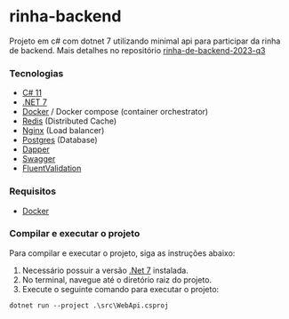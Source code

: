 # rinha-backend
Projeto em c# com dotnet 7 utilizando minimal api para participar da rinha de backend. Mais detalhes no repositório [rinha-de-backend-2023-q3](https://github.com/zanfranceschi/rinha-de-backend-2023-q3)

### Tecnologias
- [C# 11](https://learn.microsoft.com/en-us/dotnet/csharp/)
- [.NET 7](https://dotnet.microsoft.com/en-us/download/dotnet/7.0)
- [Docker](https://www.docker.com/) / Docker compose (container orchestrator)
- [Redis](https://redis.io/) (Distributed Cache)
- [Nginx](https://www.nginx.com/) (Load balancer)
- [Postgres](https://www.postgresql.org/) (Database)
- [Dapper](https://github.com/DapperLib/Dapper)
- [Swagger](https://swagger.io/)
- [FluentValidation](https://docs.fluentvalidation.net/en/latest/)

### Requisitos
  - [Docker](https://docs.docker.com/engine/install/)

### Compilar e executar o projeto
Para compilar e executar o projeto, siga as instruções abaixo:
1. Necessário possuir a versão [.Net 7](https://dotnet.microsoft.com/download/dotnet/7.0) instalada.
2. No terminal, navegue até o diretório raiz do projeto.
3. Execute o seguinte comando para executar o projeto:
```
dotnet run --project .\src\WebApi.csproj
```